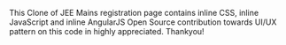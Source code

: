 This Clone of JEE Mains registration page contains inline CSS, inline JavaScript and inline AngularJS
Open Source contribution towards UI/UX pattern on this code in highly appreciated.
Thankyou!
